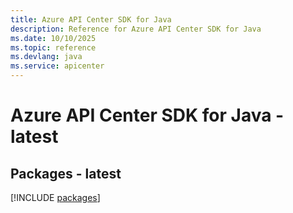 ```yaml
---
title: Azure API Center SDK for Java
description: Reference for Azure API Center SDK for Java
ms.date: 10/10/2025
ms.topic: reference
ms.devlang: java
ms.service: apicenter
---
```

# Azure API Center SDK for Java - latest
## Packages - latest
[!INCLUDE [packages](api-center-index.md)]